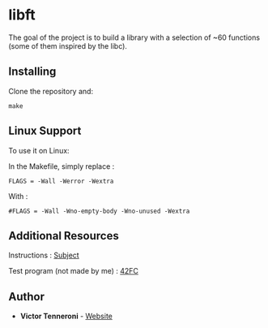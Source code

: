 # libft

The goal of the project is to build a library with a selection of ~60 functions (some of them inspired by the libc).

## Installing

Clone the repository and: 

```
make
```

## Linux Support

To use it on Linux:

In the Makefile, simply replace :

```
FLAGS = -Wall -Werror -Wextra
```

With :

```
#FLAGS = -Wall -Wno-empty-body -Wno-unused -Wextra
```

## Additional Resources

Instructions : [Subject](http://bit.ly/2lgiQnW)

Test program (not made by me) : [42FC](https://github.com/jgigault/42FileChecker)

## Author

* **Victor Tenneroni** - [Website](http://victor-tenneroni.com/)
